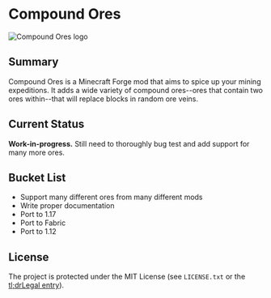 # Compound Ores

![Compound Ores logo](https://i.imgur.com/buJObXr.png)

## Summary

Compound Ores is a Minecraft Forge mod that aims to spice up your mining expeditions. It adds a wide variety of compound
ores--ores that contain two ores within--that will replace blocks in random ore veins.

## Current Status

**Work-in-progress.** Still need to thoroughly bug test and add support for many more ores.

## Bucket List

* Support many different ores from many different mods
* Write proper documentation
* Port to 1.17
* Port to Fabric
* Port to 1.12

## License

The project is protected under the MIT License (see `LICENSE.txt` or the
[tl;drLegal entry](https://tldrlegal.com/license/mit-license)).